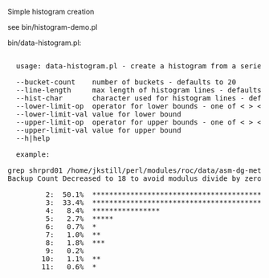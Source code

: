 
Simple histogram creation

see bin/histogram-demo.pl

bin/data-histogram.pl:

<pre>

  usage: data-histogram.pl - create a histogram from a series of integers

  --bucket-count    number of buckets - defaults to 20
  --line-length     max length of histogram lines - defaults to  100
  --hist-char       character used for histogram lines - defaults to *
  --lower-limit-op  operator for lower bounds - one of < > <= >=
  --lower-limit-val value for lower bound
  --upper-limit-op  operator for upper bounds - one of < > <= >=
  --upper-limit-val value for upper bound
  --h|help

  example:

grep shrprd01 /home/jkstill/perl/modules/roc/data/asm-dg-metrics-1.csv  | cut -f7 -d, | data-histogram.pl --lower-limit-op '>=' --lower-limit-val 1 --upper-limit-op '<=' --upper-limit-val 10
Backup Count Decreased to 18 to avoid modulus divide by zero

         2:  50.1%  ****************************************************************************************************
         3:  33.4%  ******************************************************************
         4:   8.4%  ****************
         5:   2.7%  *****
         6:   0.7%  *
         7:   1.0%  **
         8:   1.8%  ***
         9:   0.2%
        10:   1.1%  **
        11:   0.6%  *

</pre>

